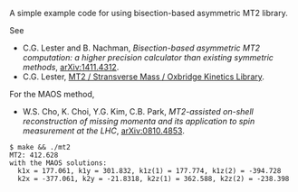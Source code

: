 A simple example code for using bisection-based asymmetric MT2 library.

See

* C.G. Lester and B. Nachman, _Bisection-based asymmetric MT2 computation: a higher precision calculator than existing symmetric methods_, [arXiv:1411.4312](https://arxiv.org/abs/1411.4312).
* C.G. Lester, [MT2 / Stransverse Mass / Oxbridge Kinetics Library](https://www.hep.phy.cam.ac.uk/~lester/mt2/).

For the MAOS method,

* W.S. Cho, K. Choi, Y.G. Kim, C.B. Park, _MT2-assisted on-shell reconstruction of missing momenta and its application to spin measurement at the LHC_, [arXiv:0810.4853](https://arxiv.org/abs/0810.4853).

``` no-hightlight
$ make && ./mt2
MT2: 412.628
with the MAOS solutions:
  k1x = 177.061, k1y = 301.832, k1z(1) = 177.774, k1z(2) = -394.728
  k2x = -377.061, k2y = -21.8318, k2z(1) = 362.588, k2z(2) = -238.398
```
